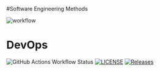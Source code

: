 #Software Engineering Methods

![workflow](https://github.com/mmoha-199/devops/actions/workflows/main.yml/badge.svg)
# DevOps
![GitHub Actions Workflow Status](https://img.shields.io/github/actions/workflow/status/mmoha-199/devops/main.yml?branch=develop&style=flat-square)
[![LICENSE](https://img.shields.io/github/license/mmoha-199/devops.svg?style=flat-square)](https://github.com/mmoha-199/devops/blob/master/LICENSE)
[![Releases](https://img.shields.io/github/release/mmoha-199/devops/all.svg?style=flat-square)](https://github.com/mmoha-199/devops/releases)

